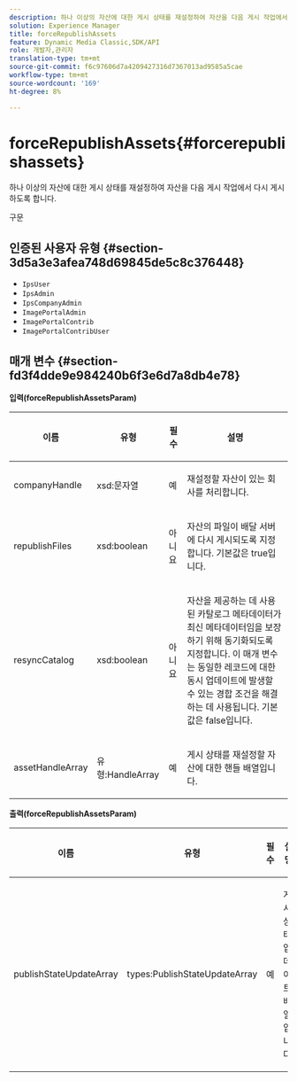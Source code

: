 ```yaml
---
description: 하나 이상의 자산에 대한 게시 상태를 재설정하여 자산을 다음 게시 작업에서 다시 게시하도록 합니다.
solution: Experience Manager
title: forceRepublishAssets
feature: Dynamic Media Classic,SDK/API
role: 개발자,관리자
translation-type: tm+mt
source-git-commit: f6c97606d7a4209427316d7367013ad9585a5cae
workflow-type: tm+mt
source-wordcount: '169'
ht-degree: 8%

---
```



# forceRepublishAssets{#forcerepublishassets}

하나 이상의 자산에 대한 게시 상태를 재설정하여 자산을 다음 게시 작업에서 다시 게시하도록 합니다.

구문

## 인증된 사용자 유형 {#section-3d5a3e3afea748d69845de5c8c376448}

* `IpsUser`
* `IpsAdmin`
* `IpsCompanyAdmin`
* `ImagePortalAdmin`
* `ImagePortalContrib`
* `ImagePortalContribUser`

## 매개 변수 {#section-fd3f4dde9e984240b6f3e6d7a8db4e78}

**입력(forceRepublishAssetsParam)**

<table id="table_742D67AD77554904976EC4A07A0CBC64"> 
 <thead> 
  <tr> 
   <th colname="col1" class="entry"> <p>이름 </p> </th> 
   <th colname="col2" class="entry"> <p>유형 </p> </th> 
   <th colname="col3" class="entry"> <p>필수 </p> </th> 
   <th colname="col4" class="entry"> <p>설명 </p> </th> 
  </tr> 
 </thead>
 <tbody> 
  <tr> 
   <td colname="col1"> <span class="codeph"> <span class="varname"> companyHandle</span> </span> </td> 
   <td colname="col2"> <span class="codeph"> xsd:문자열</span> </td> 
   <td colname="col3"> <p>예 </p> </td> 
   <td colname="col4"> <p>재설정할 자산이 있는 회사를 처리합니다. </p> </td> 
  </tr> 
  <tr> 
   <td colname="col1"><span class="codeph"> <span class="varname"> republishFiles</span> </span> </td> 
   <td colname="col2"><span class="codeph"> xsd:boolean</span> </td> 
   <td colname="col3"> <p>아니요 </p> </td> 
   <td colname="col4"> <p>자산의 파일이 배달 서버에 다시 게시되도록 지정합니다. 기본값은 <span class="codeph"> true</span>입니다. </p> </td> 
  </tr> 
  <tr> 
   <td colname="col1"><span class="codeph"> <span class="varname"> resyncCatalog</span> </span> </td> 
   <td colname="col2"><span class="codeph"> xsd:boolean</span> </td> 
   <td colname="col3"> <p>아니요 </p> </td> 
   <td colname="col4"> <p>자산을 제공하는 데 사용된 카탈로그 메타데이터가 최신 메타데이터임을 보장하기 위해 동기화되도록 지정합니다. 이 매개 변수는 동일한 레코드에 대한 동시 업데이트에 발생할 수 있는 경합 조건을 해결하는 데 사용됩니다. 기본값은 <span class="codeph"> false</span>입니다. </p> </td> 
  </tr> 
  <tr> 
   <td colname="col1"> <span class="codeph"> <span class="varname"> assetHandleArray</span> </span> </td> 
   <td colname="col2"> <span class="codeph"> 유형:HandleArray</span> </td> 
   <td colname="col3"> <p>예 </p> </td> 
   <td colname="col4"> <p>게시 상태를 재설정할 자산에 대한 핸들 배열입니다. </p> </td> 
  </tr> 
 </tbody> 
</table>

**출력(forceRepublishAssetsParam)**

<table id="table_78E74186669F477E9E2D837D58A789DC"> 
 <thead> 
  <tr> 
   <th colname="col1" class="entry"> <p>이름 </p> </th> 
   <th colname="col2" class="entry"> <p>유형 </p> </th> 
   <th colname="col3" class="entry"> <p>필수 </p> </th> 
   <th colname="col4" class="entry"> <p>설명 </p> </th> 
  </tr> 
 </thead>
 <tbody> 
  <tr> 
   <td colname="col1"> <span class="codeph"> <span class="varname"> publishStateUpdateArray</span> </span> </td> 
   <td colname="col2"> <span class="codeph"> types:PublishStateUpdateArray</span> </td> 
   <td colname="col3"> <p>예 </p> </td> 
   <td colname="col4"> <p>게시 상태 업데이트 배열입니다. </p> </td> 
  </tr> 
 </tbody> 
</table>

